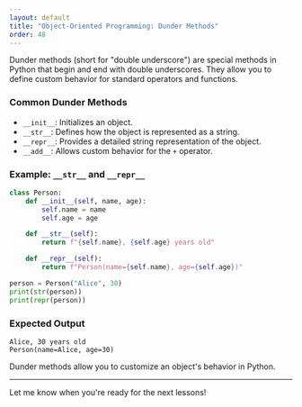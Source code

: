 ```yaml
---
layout: default
title: "Object-Oriented Programming: Dunder Methods"
order: 48
---
```


Dunder methods (short for "double underscore") are special methods in Python that begin and end with double underscores. They allow you to define custom behavior for standard operators and functions.

### Common Dunder Methods

- `__init__`: Initializes an object.
- `__str__`: Defines how the object is represented as a string.
- `__repr__`: Provides a detailed string representation of the object.
- `__add__`: Allows custom behavior for the `+` operator.

### Example: `__str__` and `__repr__`

```python
class Person:
    def __init__(self, name, age):
        self.name = name
        self.age = age

    def __str__(self):
        return f"{self.name}, {self.age} years old"

    def __repr__(self):
        return f"Person(name={self.name}, age={self.age})"

person = Person("Alice", 30)
print(str(person))
print(repr(person))
```

### Expected Output

```plaintext
Alice, 30 years old
Person(name=Alice, age=30)
```

Dunder methods allow you to customize an object's behavior in Python.

---

Let me know when you're ready for the next lessons!
